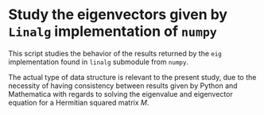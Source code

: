 # Study the eigenvectors given by `Linalg` implementation of `numpy`

This script studies the behavior of the results returned by the `eig` implementation found in `linalg` submodule from `numpy`.

The actual type of data structure is relevant to the present study, due to the necessity of having consistency between results given by Python and Mathematica with regards to solving the eigenvalue and eigenvector equation for a Hermitian squared matrix $M$.
